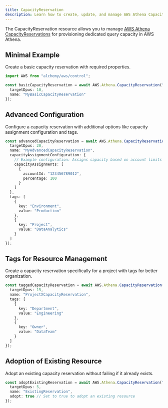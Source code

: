 ```yaml
---
title: CapacityReservation
description: Learn how to create, update, and manage AWS Athena CapacityReservations using Alchemy Cloud Control.
---
```



The CapacityReservation resource allows you to manage [AWS Athena CapacityReservations](https://docs.aws.amazon.com/athena/latest/userguide/) for provisioning dedicated query capacity in AWS Athena.

## Minimal Example

Create a basic capacity reservation with required properties.

```ts
import AWS from "alchemy/aws/control";

const basicCapacityReservation = await AWS.Athena.CapacityReservation("basicCapacityReservation", {
  targetDpus: 10,
  name: "MyBasicCapacityReservation"
});
```

## Advanced Configuration

Configure a capacity reservation with additional options like capacity assignment configuration and tags.

```ts
const advancedCapacityReservation = await AWS.Athena.CapacityReservation("advancedCapacityReservation", {
  targetDpus: 20,
  name: "MyAdvancedCapacityReservation",
  capacityAssignmentConfiguration: {
    // Example configuration: Assigns capacity based on account limits
    capacityAssignments: [
      {
        accountId: "123456789012",
        percentage: 100
      }
    ]
  },
  tags: [
    {
      key: "Environment",
      value: "Production"
    },
    {
      key: "Project",
      value: "DataAnalytics"
    }
  ]
});
```

## Tags for Resource Management

Create a capacity reservation specifically for a project with tags for better organization.

```ts
const taggedCapacityReservation = await AWS.Athena.CapacityReservation("taggedCapacityReservation", {
  targetDpus: 15,
  name: "ProjectXCapacityReservation",
  tags: [
    {
      key: "Department",
      value: "Engineering"
    },
    {
      key: "Owner",
      value: "DataTeam"
    }
  ]
});
```

## Adoption of Existing Resource

Adopt an existing capacity reservation without failing if it already exists.

```ts
const adoptExistingReservation = await AWS.Athena.CapacityReservation("adoptExistingReservation", {
  targetDpus: 5,
  name: "ExistingReservation",
  adopt: true // Set to true to adopt an existing resource
});
```
